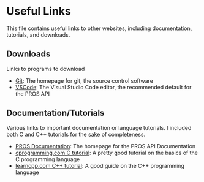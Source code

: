 # Useful Links

This file contains useful links to other websites, including documentation, tutorials, and downloads.

## Downloads

Links to programs to download

- [Git](https://git-scm.com/): The homepage for git, the source control software
- [VSCode](https://code.visualstudio.com/): The Visual Studio Code editor, the recommended default for the PROS API

## Documentation/Tutorials

Various links to important documentation or language tutorials. I included both C and C++ tutorials for the sake of completeness.

- [PROS Documentation](https://pros.cs.purdue.edu/v5/index.html): The homepage for the PROS API Documentation
- [cprogramming.com C tutorial](https://www.cprogramming.com/tutorial/c-tutorial.html?inl=hp): A pretty good tutorial on the basics of the C programming language
- [learncpp.com C++ tutorial](https://www.cprogramming.com/tutorial/c-tutorial.html?inl=hp): A good guide on the C++ programming language